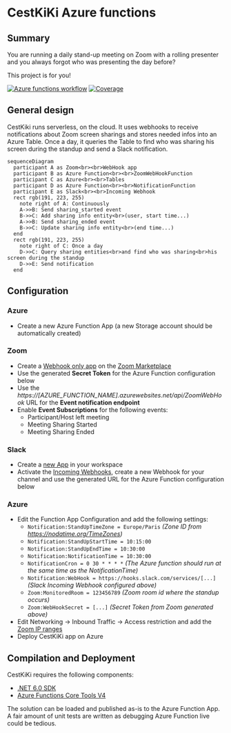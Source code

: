 
# CestKiKi Azure functions

## Summary
You are running a daily stand-up meeting on Zoom with a rolling presenter and you always forgot who was presenting the day before?

 This project is for you!

[![Azure functions workflow](https://github.com/gpailler/CestKiki/actions/workflows/main.yml/badge.svg)](https://github.com/gpailler/CestKiKi/actions/workflows/main.yml)
[![Coverage](https://sonarcloud.io/api/project_badges/measure?project=gpailler_CestKiKi&metric=coverage)](https://sonarcloud.io/summary/new_code?id=gpailler_CestKiKi)

## General design
CestKiki runs serverless, on the cloud. It uses webhooks to receive notifications about Zoom screen sharings and stores needed infos into an Azure Table. Once a day, it queries the Table to find who was sharing his screen during the standup and send a Slack notification.

```mermaid
sequenceDiagram
  participant A as Zoom<br><br>WebHook app
  participant B as Azure Function<br><br>ZoomWebHookFunction
  participant C as Azure<br><br>Tables
  participant D as Azure Function<br><br>NotificationFunction
  participant E as Slack<br><br>Incoming Webhook
  rect rgb(191, 223, 255)
    note right of A: Continuously
    A->>B: Send sharing_started event
    B->>C: Add sharing info entity<br>(user, start time...)
    A->>B: Send sharing_ended event
    B->>C: Update sharing info entity<br>(end time...)
  end
  rect rgb(191, 223, 255)
    note right of C: Once a day
    D->>C: Query sharing entities<br>and find who was sharing<br>his screen during the standup
    D->>E: Send notification
  end
```

## Configuration
### Azure
- Create a new Azure Function App (a new Storage account should be automatically created)
### Zoom
- Create a [Webhook only app](https://marketplace.zoom.us/docs/guides/build/webhook-only-app/) on the [Zoom Marketplace](https://marketplace.zoom.us/develop/create)
- Use the generated **Secret Token** for the Azure Function configuration below
- Use the *https://[AZURE_FUNCTION_NAME].azurewebsites.net/api/ZoomWebHook* URL for the **Event notification endpoint** 
- Enable **Event Subscriptions** for the following events:
  - Participant/Host left meeting
  - Meeting Sharing Started
  - Meeting Sharing Ended
### Slack
- Create a [new App](https://api.slack.com/apps) in your workspace
- Activate the [Incoming Webhooks](https://api.slack.com/messaging/webhooks), create a new Webhook for your channel and use the generated URL for the Azure Function configuration below
### Azure
- Edit the Function App Configuration and add the following settings:
  - `Notification:StandUpTimeZone = Europe/Paris` *(Zone ID from https://nodatime.org/TimeZones)*
  - `Notification:StandUpStartTime = 10:15:00`
  - `Notification:StandUpEndTime = 10:30:00`
  - `Notification:NotificationTime = 10:30:00`
  - `NotificationCron = 0 30 * * * *` *(The Azure function should run at the same time as the NotificationTime)*
  - `Notification:WebHook = https://hooks.slack.com/services/[...]` *(Slack Incoming Webhook configured above)*
  - `Zoom:MonitoredRoom = 123456789` *(Zoom room id where the standup occurs)*
  - `Zoom:WebHookSecret = [...]` *(Secret Token from Zoom generated above)* 
- Edit Networking -> Inbound Traffic -> Access restriction and add the [Zoom IP ranges](https://marketplace.zoom.us/docs/api-reference/webhook-reference/#ip-addresses)
- Deploy CestKiKi app on Azure

## Compilation and Deployment
CestKiKi requires the following components:
- [.NET 6.0 SDK](https://dotnet.microsoft.com/download/dotnet/6.0)
- [Azure Functions Core Tools V4](https://docs.microsoft.com/en-us/azure/azure-functions/functions-run-local#install-the-azure-functions-core-tools)

The solution can be loaded and published as-is to the Azure Function App. A fair amount of unit tests are written as debugging Azure Function live could be tedious.
